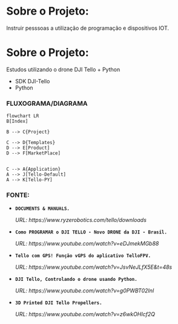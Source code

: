# Sobre o Projeto:

Instruir pesssoas a utilização de programação e dispositivos IOT.

# Sobre o Projeto:
Estudos utilizando o drone DJI Tello + Python

- SDK DJI-Tello
- Python

### FLUXOGRAMA/DIAGRAMA

```mermaid
flowchart LR
B[Index]

B --> C{Project}

C --> D{Templates}
D --> E[Product]
D --> F[MarketPlace]


C --> A{Application}
A --> J[Tello-Default]
A --> K[Tello-PY]
```



### FONTE:
<ul>
  
  <li>
    <p><b><code>DOCUMENTS & MANUALS.</code></b></p>
    <p><i>URL: https://www.ryzerobotics.com/tello/downloads</i></p>
  </li> 
  <li>
    <p><b><code>Como PROGRAMAR o DJI TELLO - Novo DRONE da DJI - Brasil. </code></b></p>
    <p><i>URL: https://www.youtube.com/watch?v=eDJmekMGb88 </i></p>
  </li> 
  <li>
    <p><b><code>Tello com GPS! Função vGPS do aplicativo TelloFPV. </code></b></p>
    <p><i>URL: https://www.youtube.com/watch?v=JsvNeJLfX5E&t=48s </i></p>
  </li> 
    <li>
    <p><b><code>DJI Tello, Controlando o drone usando Python. </code></b></p>
    <p><i>URL: https://www.youtube.com/watch?v=g0PWBT02InI </i></p>
  </li> 
  <li>
    <p><b><code>3D Printed DJI Tello Propellers. </code></b></p>
    <p><i>URL: https://www.youtube.com/watch?v=z6wkOHIcf2Q</i></p>
  </li> 

</ul>
